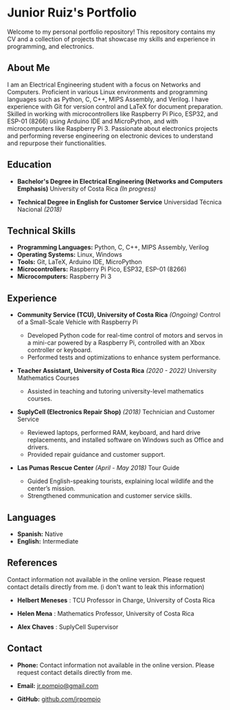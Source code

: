 # Junior Ruiz's Portfolio

Welcome to my personal portfolio repository! This repository contains my CV
and a collection of projects that showcase my skills and experience in
programming, and electronics.

## About Me

I am an Electrical Engineering student with a focus on Networks and Computers.
Proficient in various Linux environments and programming languages such as
Python, C, C++, MIPS Assembly, and Verilog. I have experience with Git for
version control and LaTeX for document preparation. Skilled in working with
microcontrollers like Raspberry Pi Pico, ESP32, and ESP-01 (8266) using Arduino
IDE and MicroPython, and with microcomputers like Raspberry Pi 3. Passionate
about electronics projects and performing reverse engineering on electronic
devices to understand and repurpose their functionalities.

## Education

- **Bachelor's Degree in Electrical Engineering (Networks and Computers
  Emphasis)**
  University of Costa Rica *(In progress)*

- **Technical Degree in English for Customer Service**
  Universidad Técnica Nacional *(2018)*

## Technical Skills

- **Programming Languages:** Python, C, C++, MIPS Assembly, Verilog
- **Operating Systems:** Linux, Windows
- **Tools:** Git, LaTeX, Arduino IDE, MicroPython
- **Microcontrollers:** Raspberry Pi Pico, ESP32, ESP-01 (8266)
- **Microcomputers:** Raspberry Pi 3

## Experience

- **Community Service (TCU), University of Costa Rica** *(Ongoing)*
  Control of a Small-Scale Vehicle with Raspberry Pi
  - Developed Python code for real-time control of motors and servos in a
    mini-car powered by a Raspberry Pi, controlled with an Xbox controller or
    keyboard.
  - Performed tests and optimizations to enhance system performance.

- **Teacher Assistant, University of Costa Rica** *(2020 - 2022)*
  University Mathematics Courses
  - Assisted in teaching and tutoring university-level mathematics courses.

- **SuplyCell (Electronics Repair Shop)** *(2018)*
  Technician and Customer Service
  - Reviewed laptops, performed RAM, keyboard, and hard drive replacements,
    and installed software on Windows such as Office and drivers.
  - Provided repair guidance and customer support.

- **Las Pumas Rescue Center** *(April - May 2018)*
  Tour Guide
  - Guided English-speaking tourists, explaining local wildlife and the
    center’s mission.
  - Strengthened communication and customer service skills.

## Languages

- **Spanish:** Native
- **English:** Intermediate

## References

  Contact information not available in the online version.
  Please request contact details directly from me.
  (i don't want to leak this information)

- **Helbert Meneses** :
  TCU Professor in Charge, University of Costa Rica

- **Helen Mena** :
  Mathematics Professor, University of Costa Rica
  
- **Alex Chaves** :
  SuplyCell Supervisor

## Contact

- **Phone:** Contact information not available in the online version.
  Please request contact details directly from me.

- **Email:** [jr.pompio@gmail.com](mailto:jr.pompio@gmail.com)
- **GitHub:** [github.com/jrpompio](https://github.com/jrpompio)
